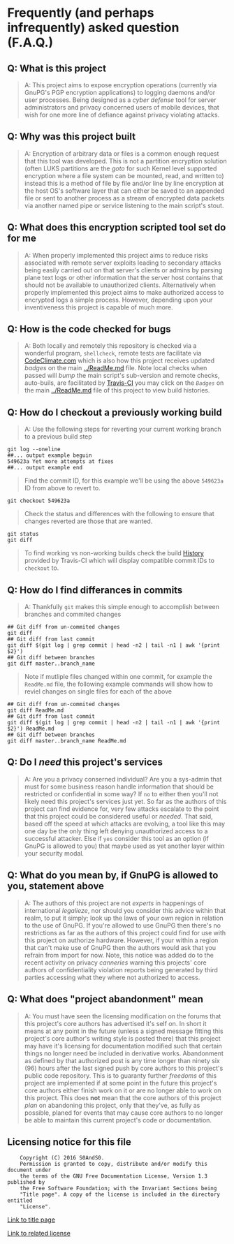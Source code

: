 # Frequently (and perhaps infrequently) asked question (F.A.Q.)

## Q: What is this project

> A: This project aims to expose encryption operations (currently via GnuPG's
> PGP encryption applications) to logging daemons and/or user processes.
> Being designed as a *cyber defense* tool for server administrators and
> privacy concerned users of mobile devices, that wish for one more line of
> defiance against privacy violating attacks.

## Q: Why was this project built

> A: Encryption of arbitrary data or files is a common enough request that this
> tool was developed. This is not a partition encryption solution (often LUKS
> partitions are the *goto* for such Kernel level supported encryption where a
> file system can be mounted, read, and written to) instead this is a method of
> file by file and/or line by line encryption at the host OS's software layer
> that can either be saved to an appended file or sent to another process as a
> stream of encrypted data packets via another named pipe or service listening
> to the main script's stout.

## Q: What does this encryption scripted tool set do for me

> A: When properly implemented this project aims to reduce risks associated
> with remote server exploits leading to secondary attacks being easily carried
> out on that server's clients or admins by parsing plane text logs or other
> information that the server host contains that should not be available to
> unauthorized clients. Alternatively when properly implemented this project
> aims to make authorized access to encrypted logs a simple process. However,
> depending upon your inventiveness this project is capable of much more.

## Q: How is the code checked for bugs

> A: Both locally and remotely this repository is checked via a wonderful
> program, `shellcheck`, remote tests are facilitate via [CodeClimate.com](https://docs.codeclimate.com/docs/shellcheck)
> which is also how this project receives updated *badges* on the
> main [../ReadMe.md](../ReadMe.md) file. Note local checks when passed will *bump*
> the main script's sub-version and remote checks, auto-buils, are facilitated
> by [Travis-CI](https://travis-ci.org) you may click on the *`Badges`* on the
> main [../ReadMe.md](../ReadMe.md) file of this project to view build histories.

## Q: How do I checkout a previously working build

> A: Use the following steps for reverting your current working branch to a
> previous build step

```
git log --oneline
##... output example beguin
549623a Yet more attempts at fixes
##... output example end
```

> Find the commit ID, for this example we'll be using the above `549623a` ID from
> above to revert to.

```
git checkout 549623a
```

> Check the status and differences with the following to ensure that changes
> reverted are those that are wanted.

```
git status
git diff
```

> To find working vs non-working builds check the build
> [History](https://travis-ci.org/S0AndS0/Perinoid_Pipes/builds) provided by
> Travis-CI which will display compatible commit IDs to `checkout` to.

## Q: How do I find differances in commits

> A: Thankfully `git` makes this simple enough to accomplish between branches
> and commited changes

```
## Git diff from un-commited changes
git diff
## Git diff from last commit
git diff $(git log | grep commit | head -n2 | tail -n1 | awk '{print $2}')
## Git diff between branches
git diff master..branch_name
```

> Note if mutliple files changed within one commit, for example the `ReadMe.md`
> file, the following example commands will show how to reviel changes on single
> files for each of the above

```
## Git diff from un-commited changes
git diff ReadMe.md
## Git diff from last commit
git diff $(git log | grep commit | head -n2 | tail -n1 | awk '{print $2}') ReadMe.md
## Git diff between branches
git diff master..branch_name ReadMe.md
```

## Q: Do I *need* this project's services

> A: Are you a privacy conserned individual? Are you a sys-admin that must for
> some business reason handle information that should be restricted or
> confidential in some way? If `no` to either then you'll not likely need this
> project's services just yet. So far as the authors of this project can find
> evidence for, very few attacks escalate to the point that this project could
> be considered useful or *needed*. That said, based off the speed at which
> attacks are evolving, a tool like this may one day be the only thing left
> denying unauthorized access to a successful attacker. Else if `yes` consider
> this tool as an option (if GnuPG is allowed to you) that maybe used as yet
> another layer within your security modal.

## Q: What do you mean by, if GnuPG is allowed to you, statement above

> A: The authors of this project are not *experts* in happenings of
> international  *legalieze*, nor should you consider this advice within that
> realm, to put it simply; look up the laws of your own region in relation to
> the use of GnuPG. If you're allowed to use GnuPG then there's no restrictions
> as far as the authors of this project could find for use with this project
> on authorize hardware. However, if your within a region that can't make use
> of GnuPG then the authors would ask that you refrain from import for now.
> Note, this notice was added do to the recent activity on privacy *canneries*
> warning this projects' core authors of confidentiality violation reports being
> generated by third parties accessing what they where not authorized to access.

## Q: What does "project abandonment" mean

> A: You must have seen the licensing modification on the forums that this
> project's core authors has advertised it's self on. In short it means at any
> point in the future (unless a signed message fitting this project's core
> author's writing style is posted there) that this project may have it's
> licensing for documentation modified such that certain things no longer need
> be included in derivative works. Abandonment as defined by that authorized
> post is any time longer than ninety six (96) hours after the last signed
> push by core authors to this project's public code repository. This is to
> guaranty further *freedoms* of this project are implemented if at some
> point in the future this project's core authors either finish work on it or
> are no longer able to work on this project. This does **not** mean that the
> core authors of this project *plan* on abandoning this project, only that
> they've, as fully as possible, planed for events that may cause core authors
> to no longer be able to maintain this current project's code or documentation.

## Licensing notice for this file

```
    Copyright (C) 2016 S0AndS0.
    Permission is granted to copy, distribute and/or modify this document under
    the terms of the GNU Free Documentation License, Version 1.3 published by
    the Free Software Foundation; with the Invariant Sections being
    "Title page". A copy of the license is included in the directory entitled
    "License".
```

[Link to title page](Contributing_Financially.md)

[Link to related license](../Licenses/GNU_FDLv1.3_Documentation.md)

